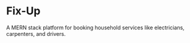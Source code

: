# Fix-Up
 A MERN stack platform for booking household services like electricians, carpenters, and drivers.
